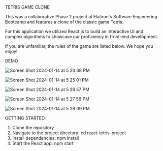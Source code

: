 TETRIS GAME CLONE

This was a collaborative Phase 2 project at Flatiron's Software Engineering Bootcamp and features a clone of the classic game Tetris. 

For this application we utilized React.js to build an interactive UI and complex algorithms to showcase our proficiency in front-end development. 

If you are unfamiliar, the rules of the game are listed below. We hope you enjoy!

DEMO

![Screen Shot 2024-01-14 at 5 20 38 PM](https://github.com/bcatone/React-Tetris-Project/assets/109528561/935b4e27-6ba3-47b2-beb0-41cdd0c91137)


![Screen Shot 2024-01-14 at 5 25 01 PM](https://github.com/bcatone/React-Tetris-Project/assets/109528561/37262c8c-29f6-4df5-82b2-b4a43aff0aa8)


![Screen Shot 2024-01-14 at 5 26 57 PM](https://github.com/bcatone/React-Tetris-Project/assets/109528561/7cc38737-0eac-4480-9fa8-4502850a7fc3)


![Screen Shot 2024-01-14 at 5 27 56 PM](https://github.com/bcatone/React-Tetris-Project/assets/109528561/404b7201-7726-4bd9-ab7d-a8ee6917f34c)


![Screen Shot 2024-01-14 at 5 28 09 PM](https://github.com/bcatone/React-Tetris-Project/assets/109528561/49f3fd58-de88-4fc8-bce7-d368be8f6365)


GETTING STARTED:

1. Clone the repository
2. Navigate to the project directory: cd react-tetris-project
3. Install dependencies: npm install
4. Start the React app: npm start
